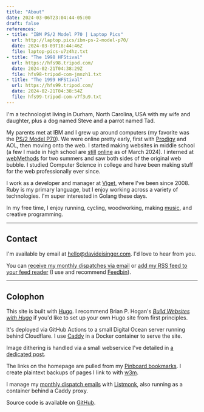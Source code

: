 ```yaml
---
title: "About"
date: 2024-03-06T23:04:44-05:00
draft: false
references:
- title: "IBM PS/2 Model P70 | Laptop Pics"
  url: http://laptop.pics/ibm-ps-2-model-p70/
  date: 2024-03-09T18:44:46Z
  file: laptop-pics-u7z4hz.txt
- title: "The 1998 HFStival"
  url: https://hfs98.tripod.com/
  date: 2024-02-21T04:38:29Z
  file: hfs98-tripod-com-jmnzh1.txt
- title: "The 1999 HFStival"
  url: https://hfs99.tripod.com/
  date: 2024-02-21T04:38:54Z
  file: hfs99-tripod-com-v7f3u9.txt
---
```


I'm a technologist living in Durham, North Carolina, USA with my wife and daughter, plus a dog named Steve and a parrot named Tad.

My parents met at IBM and I grew up around computers (my favorite was the [PS/2 Model P70][1]). We were online pretty early, first with [Prodigy][2] and AOL, then moving onto the web. I started making websites in middle school (a few I made in high school are [still][3] [online][4] as of March 2024). I interned at [webMethods][5] for two summers and saw both sides of the original web bubble. I studied Computer Science in college and have been making stuff for the web professionally ever since.

[1]: http://laptop.pics/ibm-ps-2-model-p70/
[2]: https://en.wikipedia.org/wiki/Prodigy_(online_service)
[3]: https://hfs98.tripod.com/
[4]: https://hfs99.tripod.com/
[5]: https://en.wikipedia.org/wiki/WebMethods

I work as a developer and manager at [Viget][6], where I've been since 2008. Ruby is my primary language, but I enjoy working across a variety of technologies. I'm super interested in Golang these days.

In my free time, I enjoy running, cycling, woodworking, making [music][7], and creative programming.

[6]: https://www.viget.com/
[7]: /music/

---

## Contact

I'm available by email at [hello@davideisinger.com][8]. I'd love to hear from you.

[8]: mailto:hello@davideisinger.com

You can [receive my monthly dispatches via email][9] or [add my RSS feed to your feed reader][10] (I use and recommend [Feedbin][11]).

[9]: https://dispatch.davideisinger.com/subscription/form
[10]: /index.xml
[11]: https://feedbin.com/

---

## Colophon

This site is built with [Hugo][12]. I recommend Brian P. Hogan's [_Build Websites with Hugo_][13] if you'd like to set up your own Hugo site from first principles.

It's deployed via GitHub Actions to a small Digital Ocean server running behind Cloudflare. I use [Caddy][14] in a Docker container to serve the site.

Image dithering is handled via a small webservice I've detailed in [a dedicated post][15].

The links on the homepage are pulled from my [Pinboard bookmarks][16]. I create plaintext backups of pages I link to with [w3m][17].

I manage my [monthly dispatch emails][18] with [Listmonk][19], also running as a container behind a Caddy proxy.

Source code is available on [GitHub][20].

[12]: https://gohugo.io/
[13]: https://pragprog.com/titles/bhhugo/build-websites-with-hugo/
[14]: https://caddyserver.com/
[15]: /journal/encrypt-and-dither-photos-in-hugo/
[16]: https://pinboard.in/u:DCE/public/
[17]: https://w3m.sourceforge.net/
[18]: https://dispatch.davideisinger.com/archive
[19]: https://listmonk.app/
[20]: https://github.com/dce/davideisinger.com/
